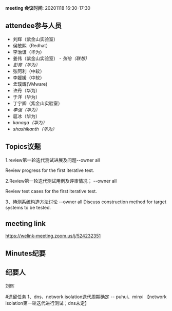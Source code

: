 **meeting 会议时间**: 20201118 16:30-17:30

## attendee参与人员
- 刘辉（紫金山实验室）
- 侯敏熙（Redhat）
- 李治谦（华为）
- 姜伟（紫金山实验室）
 _- 张怡（联想）_ 
-  _彭育（华为）_ 
- 张阿利（中软）
- 李媛媛（中软）
- 孟璞辉(VMware) 
- 许丹（华为）
- 于洋（华为） 
- 丁宇卿（紫金山实验室）
-  _李强（华为）_ 
- 扈冰（华为）
-  _kanaga（华为）_ 
-  _shashikanth（华为）_ 

## Topics议题
1.review第一轮迭代测试进展及问题--owner all

Review progress for the first iterative test.

2.Review第一轮迭代测试用例及评审情况； --owner all

Review test cases for the first iterative test.

3、待测系统构造方法讨论 --owner all
Discuss construction method for target systems to be  tested.

## meeting link
https://welink-meeting.zoom.us/j/524232351

## Minutes纪要
## 纪要人
刘辉

#遗留任务
1、dns、network isolation迭代周期确定 -- puhui、minxi
【network isolation第一轮迭代进行测试；dns未定】